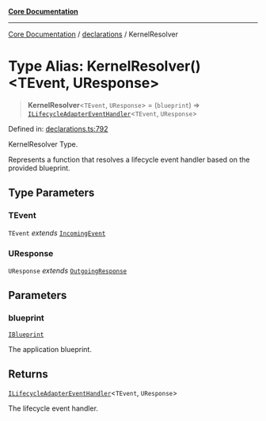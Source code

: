 [**Core Documentation**](../../README.md)

***

[Core Documentation](../../README.md) / [declarations](../README.md) / KernelResolver

# Type Alias: KernelResolver()\<TEvent, UResponse\>

> **KernelResolver**\<`TEvent`, `UResponse`\> = (`blueprint`) => [`ILifecycleAdapterEventHandler`](../interfaces/ILifecycleAdapterEventHandler.md)\<`TEvent`, `UResponse`\>

Defined in: [declarations.ts:792](https://github.com/stonemjs/core/blob/85781fe5b87769612839dd6b850ba45186d357fa/src/declarations.ts#L792)

KernelResolver Type.

Represents a function that resolves a lifecycle event handler based on the provided blueprint.

## Type Parameters

### TEvent

`TEvent` *extends* [`IncomingEvent`](../../events/IncomingEvent/classes/IncomingEvent.md)

### UResponse

`UResponse` *extends* [`OutgoingResponse`](../../events/OutgoingResponse/classes/OutgoingResponse.md)

## Parameters

### blueprint

[`IBlueprint`](IBlueprint.md)

The application blueprint.

## Returns

[`ILifecycleAdapterEventHandler`](../interfaces/ILifecycleAdapterEventHandler.md)\<`TEvent`, `UResponse`\>

The lifecycle event handler.
